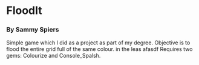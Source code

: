 # FloodIt 
### By Sammy Spiers

Simple game which I did as a project as part of my degree. Objective is to flood the entire grid full of the same colour. in the leas
afasdf
Requires two gems: Colourize and Console_Spalsh.
